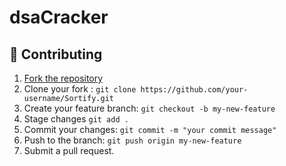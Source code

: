 # dsaCracker

## 🤝 Contributing
1. [Fork the repository](https://github.com/ossrndc/dsaCracker "Fork the repository")
2. Clone your fork : ` git clone https://github.com/your-username/Sortify.git `
3. Create your feature branch: ` git checkout -b my-new-feature `
4. Stage changes `git add .`
5. Commit your changes: `git commit -m "your commit message"`
6. Push to the branch: `git push origin my-new-feature`
7. Submit a pull request.
